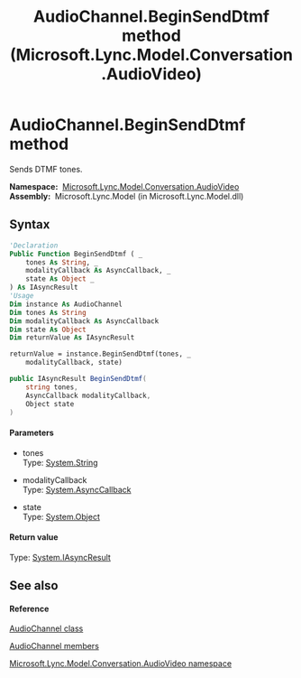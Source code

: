 ﻿---
title: AudioChannel.BeginSendDtmf method  (Microsoft.Lync.Model.Conversation.AudioVideo)
TOCTitle: 'BeginSendDtmf method '
ms:assetid: M:Microsoft.Lync.Model.Conversation.AudioVideo.AudioChannel.BeginSendDtmf(System.String,System.AsyncCallback,System.Object)_DI_3_UC_OCS14MrefLyncWPF
ms:mtpsurl: https://msdn.microsoft.com/en-us/library/microsoft.lync.model.conversation.audiovideo.audiochannel.beginsenddtmf(v=office.15)
ms:contentKeyID: 48595356
ms.date: 07/28/2014
mtps_version: v=office.15
f1_keywords:
- Microsoft.Lync.Model.Conversation.AudioVideo.AudioChannel.BeginSendDtmf
dev_langs:
- CSharp
- JScript
- VB
- other
---

# AudioChannel.BeginSendDtmf method

Sends DTMF tones.

**Namespace:**  [Microsoft.Lync.Model.Conversation.AudioVideo](microsoft-lync-model-conversation-audiovideo-namespace_2.md)  
**Assembly:**  Microsoft.Lync.Model (in Microsoft.Lync.Model.dll)

## Syntax

``` vb
'Declaration
Public Function BeginSendDtmf ( _
    tones As String, _
    modalityCallback As AsyncCallback, _
    state As Object _
) As IAsyncResult
'Usage
Dim instance As AudioChannel
Dim tones As String
Dim modalityCallback As AsyncCallback
Dim state As Object
Dim returnValue As IAsyncResult

returnValue = instance.BeginSendDtmf(tones, _
    modalityCallback, state)
```

``` csharp
public IAsyncResult BeginSendDtmf(
    string tones,
    AsyncCallback modalityCallback,
    Object state
)
```

#### Parameters

  - tones  
    Type: [System.String](http://msdn2.microsoft.com/en-us/library/s1wwdcbf)  

<!-- end list -->

  - modalityCallback  
    Type: [System.AsyncCallback](http://msdn2.microsoft.com/en-us/library/ckbe7yh5)  

<!-- end list -->

  - state  
    Type: [System.Object](http://msdn2.microsoft.com/en-us/library/e5kfa45b)  

#### Return value

Type: [System.IAsyncResult](http://msdn2.microsoft.com/en-us/library/ft8a6455)  

## See also

#### Reference

[AudioChannel class](audiochannel-class-microsoft-lync-model-conversation-audiovideo_2.md)

[AudioChannel members](audiochannel-members-microsoft-lync-model-conversation-audiovideo_2.md)

[Microsoft.Lync.Model.Conversation.AudioVideo namespace](microsoft-lync-model-conversation-audiovideo-namespace_2.md)

